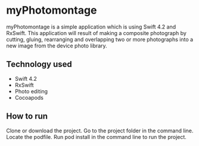 # myPhotomontage
myPhotomontage is a simple application which is using Swift 4.2 and RxSwift. This application will result of making a 
composite photograph by cutting, gluing, rearranging and overlapping two or more photographs into a new image 
from the device photo library.

## Technology used

- Swift 4.2
- RxSwift 
- Photo editing 
- Cocoapods

## How to run
 
 Clone or download the project. Go to the project folder in the command line. Locate the podfile. Run pod install in the command line 
 to run the project.
